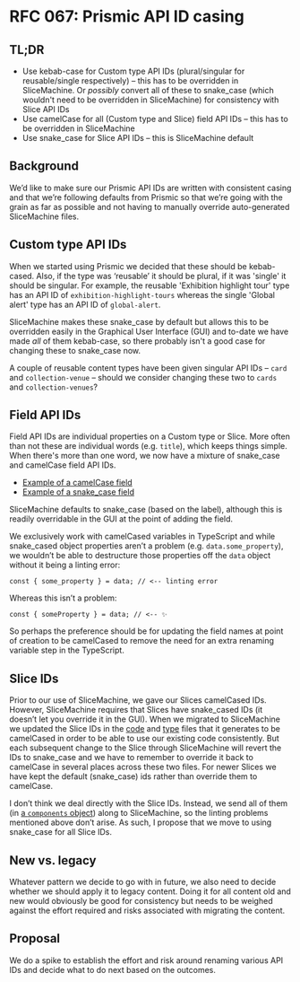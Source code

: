 # RFC 067: Prismic API ID casing

## TL;DR
- Use kebab-case for Custom type API IDs (plural/singular for reusable/single respectively) – this has to be overridden in SliceMachine. Or _possibly_ convert all of these to snake_case (which wouldn't need to be overridden in SliceMachine) for consistency with Slice API IDs
- Use camelCase for all (Custom type and Slice) field API IDs – this has to be overridden in SliceMachine
- Use snake_case for Slice API IDs – this is SliceMachine default

## Background
We’d like to make sure our Prismic API IDs are written with consistent casing and that we’re following defaults from Prismic so that we’re going with the grain as far as possible and not having to manually override auto-generated SliceMachine files.

## Custom type API IDs
When we started using Prismic we decided that these should be kebab-cased. Also, if the type was ‘reusable’ it should be plural, if it was 'single' it should be singular. For example, the reusable 'Exhibition highlight tour' type has an API ID of `exhibition-highlight-tours` whereas the single 'Global alert' type has an API ID of `global-alert`.

SliceMachine makes these snake_case by default but allows this to be overridden easily in the Graphical User Interface (GUI) and to-date we have made *all* of them kebab-case, so there probably isn't a good case for changing these to snake_case now.

A couple of reusable content types have been given singular API IDs – `card` and `collection-venue` – should we consider changing these two to `cards` and `collection-venues`?

## Field API IDs
Field API IDs are individual properties on a Custom type or Slice. More often than not these are individual words (e.g. `title`), which keeps things simple. When there's more than one word, we now have a mixture of snake_case and camelCase field API IDs.

- [Example of a camelCase field](https://github.com/wellcomecollection/wellcomecollection.org/blob/main/common/views/slices/CollectionVenue/model.json#L37)
- [Example of a snake_case field](https://github.com/wellcomecollection/wellcomecollection.org/blob/main/common/views/slices/GuideStop/model.json#L31)

SliceMachine defaults to snake_case (based on the label), although this is readily overridable in the GUI at the point of adding the field.

We exclusively work with camelCased variables in TypeScript and while snake_cased object properties aren’t a problem (e.g. `data.some_property`), we wouldn’t be able to destructure those properties off the `data` object without it being a linting error:

```
const { some_property } = data; // <-- linting error
```

Whereas this isn’t a problem:

```
const { someProperty } = data; // <-- ✨
```

So perhaps the preference should be for updating the field names at point of creation to be camelCased to remove the need for an extra renaming variable step in the TypeScript.

## Slice IDs
Prior to our use of SliceMachine, we gave our Slices camelCased IDs. However, SliceMachine requires that Slices have snake_cased IDs (it doesn’t let you override it in the GUI). When we migrated to SliceMachine we updated the Slice IDs in the [code](https://github.com/wellcomecollection/wellcomecollection.org/blob/main/common/views/slices/index.ts) and [type](https://github.com/wellcomecollection/wellcomecollection.org/blob/main/common/prismicio-types.d.ts) files that it generates to be camelCased in order to be able to use our existing code consistently. But each subsequent change to the Slice through SliceMachine will revert the IDs to snake_case and we have to remember to override it back to camelCase in several places across these two files. For newer Slices we have kept the default (snake_case) ids rather than override them to camelCase. 

I don’t think we deal directly with the Slice IDs. Instead, we send all of them (in [a `components` object](https://github.com/wellcomecollection/wellcomecollection.org/blob/main/common/views/slices/index.ts#L5-L29)) along to SliceMachine, so the linting problems mentioned above don’t arise. As such, I propose that we move to using snake_case for all Slice IDs.

## New vs. legacy
Whatever pattern we decide to go with in future, we also need to decide whether we should apply it to legacy content. Doing it for all content old and new would obviously be good for consistency but needs to be weighed against the effort required and risks associated with migrating the content.

## Proposal
We do a spike to establish the effort and risk around renaming various API IDs and decide what to do next based on the outcomes.